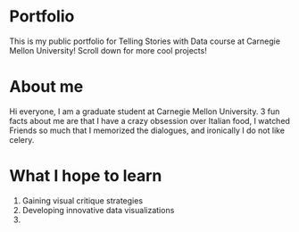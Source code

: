 # Portfolio
This is my public portfolio for Telling Stories with Data course at Carnegie Mellon University! Scroll down for more cool projects!

# About me
Hi everyone, I am a graduate student at Carnegie Mellon University. 3 fun facts about me are that I have a crazy obsession over Italian food, I watched Friends so much that I memorized the dialogues, and ironically I do not like celery. 

# What I hope to learn

1. Gaining visual critique strategies
2. Developing innovative data visualizations
3. 
